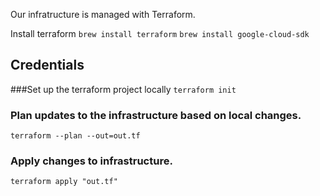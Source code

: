 Our infratructure is managed with Terraform.

Install terraform
`brew install terraform`
`brew install google-cloud-sdk`

## Credentials

###Set up the terraform project locally
`terraform init`

### Plan updates to the infrastructure based on local changes.
`terraform --plan --out=out.tf`

### Apply changes to infrastructure.
`terraform apply "out.tf"`
